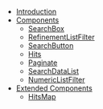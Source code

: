 - [Introduction](README.md)
- [Components]()
    - [SearchBox](components/searchbox.md)
    - [RefinementListFilter](components/refinementListFilter.md)
    - [SearchButton](components/searchButton.md)
    - [Hits](components/hits.md)
    - [Paginate](components/paginate.md)
    - [SearchDataList](components/searchDataList.md)
    - [NumericListFilter](components/numericListFilter.md)
- [Extended Components]()
    - [HitsMap](examples/hitsMap.md)